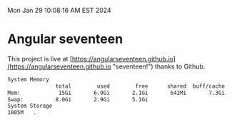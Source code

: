 Mon Jan 29 10:08:16 AM EST 2024

# Angular seventeen


This project is live at [https://angularseventeen.github.io](https://angularseventeen.github.io "seventeen!") thanks to Github.

```bash
System Memory
               total        used        free      shared  buff/cache   available
Mem:            15Gi       6.9Gi       2.1Gi       642Mi       7.3Gi       8.4Gi
Swap:          8.0Gi       2.9Gi       5.1Gi
System Storage
1005M	.
```
```bash
